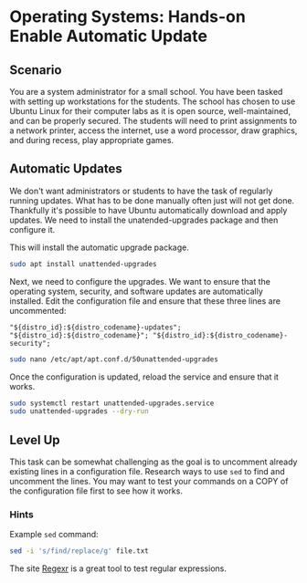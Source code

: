 <h1>
  <span class="headline">Operating Systems: Hands-on</span>
  <span class="subhead">Enable Automatic Update</span>
</h1>

## Scenario

You are a system administrator for a small school. You have been tasked with setting up workstations for the students. The school has chosen to use Ubuntu Linux for their computer labs as it is open source, well-maintained, and can be properly secured. The students will need to print assignments to a network printer, access the internet, use a word processor, draw graphics, and during recess, play appropriate games. 

## Automatic Updates

We don't want administrators or students to have the task of regularly running updates. What has to be done manually often just will not get done. Thankfully it's possible to have Ubuntu automatically download and apply updates. We need to install the unatended-upgrades package and then configure it.


This will install the automatic upgrade package.

```bash
sudo apt install unattended-upgrades
```

Next, we need to configure the upgrades. We want to ensure that the operating system, security, and software updates are automatically installed. Edit the configuration file and ensure that these three lines are uncommented:

`"${distro_id}:${distro_codename}-updates";
"${distro_id}:${distro_codename}";
"${distro_id}:${distro_codename}-security";`

```bash
sudo nano /etc/apt/apt.conf.d/50unattended-upgrades
```

Once the configuration is updated, reload the service and ensure that it works.

```bash
sudo systemctl restart unattended-upgrades.service
sudo unattended-upgrades --dry-run
```

## Level Up

This task can be somewhat challenging as the goal is to uncomment already existing lines in a configuration file. Research ways to use `sed` to find and uncomment the lines. You may want to test your commands on a COPY of the configuration file first to see how it works.

### Hints

Example `sed` command:
```bash
sed -i 's/find/replace/g' file.txt
```

The site [Regexr](https://regexr.com/) is a great tool to test regular expressions.
